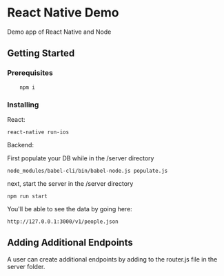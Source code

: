 # React Native Demo

Demo app of React Native and Node

## Getting Started

### Prerequisites

```
    npm i
```

### Installing

React:
```
react-native run-ios
```

Backend: 

First populate your DB while in the /server directory
```
node_modules/babel-cli/bin/babel-node.js populate.js
```

next, start the server in the /server directory
```
npm run start
```

You'll be able to see the data by going here:
```
http://127.0.0.1:3000/v1/people.json
```

## Adding Additional Endpoints
A user can create additional endpoints by adding to the router.js file in the server folder.
